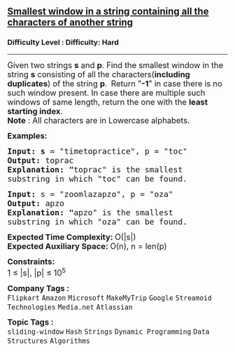 <h2><a href="https://www.geeksforgeeks.org/problems/smallest-window-in-a-string-containing-all-the-characters-of-another-string-1587115621/0">Smallest window in a string containing all the characters of another string</a></h2><h3>Difficulty Level : Difficulty: Hard</h3><hr><div class="problems_problem_content__Xm_eO"><p><span style="font-size: 18px;">Given two strings <strong>s</strong> and <strong>p</strong>. Find the smallest window in the string <strong>s</strong> consisting of all the characters(<strong>including duplicates</strong>) of the string <strong>p</strong>.&nbsp;</span>&nbsp;<span style="font-size: 18px;">Return "<strong>-1</strong>" in case there is no such window present.&nbsp;In case there are multiple such windows of same length, return the one with the <strong>least starting index</strong>.<br><strong>Note</strong> : All characters are in Lowercase alphabets.&nbsp;</span></p>
<p><span style="font-size: 18px;"><strong>Examples:</strong></span></p>
<pre><span style="font-size: 18px;"><strong>Input: s</strong> = "timetopractice", p = "toc"
<strong>Output: </strong>toprac<strong>
Explanation: "</strong>toprac" is the smallest
substring in which "toc" can be found.</span>
</pre>
<pre><span style="font-size: 18px;"><strong>Input: </strong>s = "zoomlazapzo", p = "oza"
<strong>Output: </strong>apzo<strong>
Explanation: </strong><strong>"</strong>apzo" is the smallest 
substring in which "oza" can be found.</span></pre>
<p><span style="font-size: 18px;"><strong>Expected Time Complexity: </strong>O(|s|)<br><strong>Expected Auxiliary Space: </strong>O(n), n = len(p)</span></p>
<p><span style="font-size: 18px;"><strong>Constraints:&nbsp;</strong><br>1 ≤ |s|, |p| ≤ 10<sup>5</sup></span></p></div><p><span style=font-size:18px><strong>Company Tags : </strong><br><code>Flipkart</code>&nbsp;<code>Amazon</code>&nbsp;<code>Microsoft</code>&nbsp;<code>MakeMyTrip</code>&nbsp;<code>Google</code>&nbsp;<code>Streamoid Technologies</code>&nbsp;<code>Media.net</code>&nbsp;<code>Atlassian</code>&nbsp;<br><p><span style=font-size:18px><strong>Topic Tags : </strong><br><code>sliding-window</code>&nbsp;<code>Hash</code>&nbsp;<code>Strings</code>&nbsp;<code>Dynamic Programming</code>&nbsp;<code>Data Structures</code>&nbsp;<code>Algorithms</code>&nbsp;